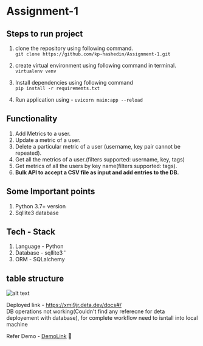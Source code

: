# Assignment-1

## Steps to run project
1. clone the repository using following command. <br />
 ```git clone https://github.com/kp-hashedin/Assignment-1.git```
 
2. create virtual environment using following command in terminal.
 ```virtualenv venv```
 
3. Install dependencies using following command <br />
   ```pip install -r requirememts.txt```
4. Run application using  -
  ```uvicorn main:app --reload```

## Functionality
1. Add Metrics to a user.
2. Update a metric of a user.
3. Delete a particular metric of a user (username, key pair cannot be repeated).
4. Get all the metrics of a user.(filters supported: username, key, tags)
5. Get metrics of all the users by key name(filters supported: tags).
6. <b>Bulk API to accept a CSV file as input and add entries to the DB.</b>



## Some Important points
1. Python 3.7+ version
2. Sqllite3 database

## Tech - Stack
1. Language - Python 
2. Database - sqllite3 '
3. ORM - SQLalchemy

## table structure
![alt text](https://github.com/kp-hashedin/Assignment-1/blob/main/Screenshot%20from%202022-09-12%2022-05-04.png)


Deployed link - https://xmi9jr.deta.dev/docs#/   <br />
DB operations not working(Couldn't find any referecne for deta deployement with database), for complete workflow need to isntall into local machine

Refer Demo - [DemoLink](https://amedeloitte-my.sharepoint.com/:v:/g/personal/kavpandey_deloitte_com/EWjLxB6G-sFOuZO4k1BDgbYBOAF7JATbBnUIg1xJ4nm-DA?e=UX6o4W) 🚀

